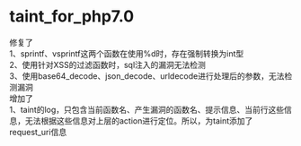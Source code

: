# taint_for_php7.0
修复了</br>
1、sprintf、vsprintf这两个函数在使用%d时，存在强制转换为int型</br>
2、使用针对XSS的过滤函数时，sql注入的漏洞无法检测 </br>
3、使用base64_decode、json_decode、urldecode进行处理后的参数，无法检测漏洞 </br>
增加了</br>
1、taint的log，只包含当前函数名、产生漏洞的函数名、提示信息、当前行这些信息，无法根据这些信息对上层的action进行定位。所以，为taint添加了request_uri信息
